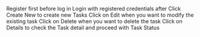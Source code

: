 Register first before log in
Login with registered credentials after 
Click Create New to create new Tasks
Click on Edit when you want to modify the existing task
Click on Delete when you want to delete the task
Click on Details to check the Task detail and proceed with Task Status

